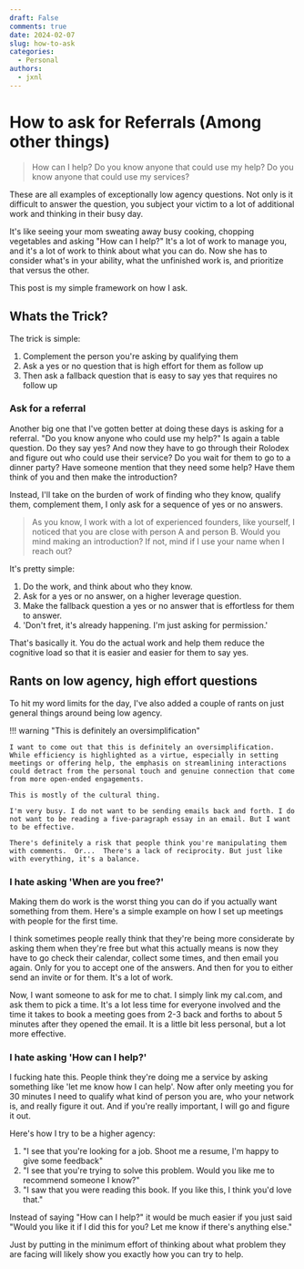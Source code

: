 ```yaml
---
draft: False
comments: true
date: 2024-02-07
slug: how-to-ask
categories:
  - Personal
authors:
  - jxnl
---
```


# How to ask for Referrals (Among other things)

> How can I help? Do you know anyone that could use my help? Do you know anyone that could use my services?

These are all examples of exceptionally low agency questions. Not only is it difficult to answer the question, you subject your victim to a lot of additional work and thinking in their busy day.

It's like seeing your mom sweating away busy cooking, chopping vegetables and asking "How can I help?" It's a lot of work to manage you, and it's a lot of work to think about what you can do. Now she has to consider what's in your ability, what the unfinished work is, and prioritize that versus the other.

This post is my simple framework on how I ask.

<!-- more -->

## Whats the Trick?

The trick is simple:

1. Complement the person you're asking by qualifying them
2. Ask a yes or no question that is high effort for them as follow up
3. Then ask a fallback question that is easy to say yes that requires no follow up

### Ask for a referral

Another big one that I've gotten better at doing these days is asking for a referral. "Do you know anyone who could use my help?" Is again a table question. Do they say yes? And now they have to go through their Rolodex and figure out who could use their service? Do you wait for them to go to a dinner party? Have someone mention that they need some help? Have them think of you and then make the introduction?

Instead, I'll take on the burden of work of finding who they know, qualify them, complement them, I only ask for a sequence of yes or no answers.

> As you know, I work with a lot of experienced founders, like yourself, I noticed that you are close with person A and person B. Would you mind making an introduction? If not, mind if I use your name when I reach out?

It's pretty simple:

1. Do the work, and think about who they know.
2. Ask for a yes or no answer, on a higher leverage question.
3. Make the fallback question a yes or no answer that is effortless for them to answer.
4. 'Don't fret, it's already happening. I'm just asking for permission.'

That's basically it. You do the actual work and help them reduce the cognitive load so that it is easier and easier for them to say yes.

## Rants on low agency, high effort questions

To hit my word limits for the day, I've also added a couple of rants on just general things around being low agency.

!!! warning "This is definitely an oversimplification"

    I want to come out that this is definitely an oversimplification. While efficiency is highlighted as a virtue, especially in setting meetings or offering help, the emphasis on streamlining interactions could detract from the personal touch and genuine connection that come from more open-ended engagements.

    This is mostly of the cultural thing.

    I'm very busy. I do not want to be sending emails back and forth. I do not want to be reading a five-paragraph essay in an email. But I want to be effective.

    There's definitely a risk that people think you're manipulating them with comments.  Or...  There's a lack of reciprocity. But just like with everything, it's a balance.

### I hate asking 'When are you free?'

Making them do work is the worst thing you can do if you actually want something from them. Here's a simple example on how I set up meetings with people for the first time.

I think sometimes people really think that they're being more considerate by asking them when they're free but what this actually means is now they have to go check their calendar, collect some times, and then email you again. Only for you to accept one of the answers. And then for you to either send an invite or for them. It's a lot of work.

Now, I want someone to ask for me to chat. I simply link my cal.com, and ask them to pick a time. It's a lot less time for everyone involved and the time it takes to book a meeting goes from 2-3 back and forths to about 5 minutes after they opened the email. It is a little bit less personal, but a lot more effective.

### I hate asking 'How can I help?'

I fucking hate this. People think they're doing me a service by asking something like 'let me know how I can help'. Now after only meeting you for 30 minutes I need to qualify what kind of person you are, who your network is, and really figure it out. And if you're really important, I will go and figure it out.

Here's how I try to be a higher agency:

1. "I see that you're looking for a job. Shoot me a resume, I'm happy to give some feedback"
2. "I see that you're trying to solve this problem. Would you like me to recommend someone I know?"
3. "I saw that you were reading this book. If you like this, I think you'd love that."

Instead of saying "How can I help?" it would be much easier if you just said "Would you like it if I did this for you? Let me know if there's anything else."

Just by putting in the minimum effort of thinking about what problem they are facing will likely show you exactly how you can try to help.
